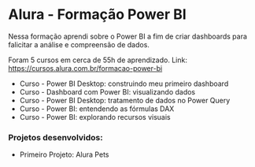 # Alura - Formação Power BI

Nessa formação aprendi sobre o Power BI a fim de criar dashboards para falicitar a análise e compreensão de dados. 

Foram 5 cursos em cerca de 55h de aprendizado. Link: https://cursos.alura.com.br/formacao-power-bi
* Curso - Power BI Desktop: construindo meu primeiro dashboard
* Curso - Dashboard com Power BI: visualizando dados
* Curso - Power BI Desktop: tratamento de dados no Power Query
* Curso - Power BI: entendendo as fórmulas DAX
* Curso - Power BI: explorando recursos visuais

### Projetos desenvolvidos:

* Primeiro Projeto: Alura Pets

